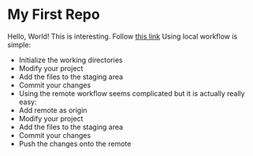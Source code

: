 # My First Repo
Hello, World!
This is interesting.
Follow [this link](./)
Using local workflow is simple:
* Initialize the working directories
* Modify your project
* Add the files to the staging area
* Commit your changes
* Using the remote workflow seems complicated but it is actually really easy:
* Add remote as origin
*	Modify your project
*	Add the files to the staging area
*	Commit your changes
*	Push the changes onto the remote
